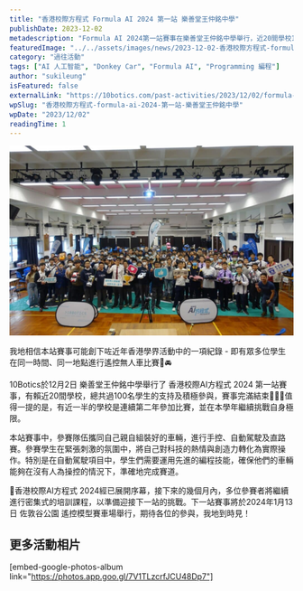 ```yaml
---
title: "香港校際方程式 Formula AI 2024 第一站 樂善堂王仲銘中學"
publishDate: 2023-12-02
metadescription: "Formula AI 2024第一站賽事在樂善堂王仲銘中學舉行，近20間學校100多名學生參與手控、自動駕駛及直路賽，展現編程技能和科技熱情，創下學界活動紀錄。"
featuredImage: "../../assets/images/news/2023-12-02-香港校際方程式-formula-ai-2024-第一站-樂善堂王仲銘中學/image1.jpg"
category: "過往活動"
tags: ["AI 人工智能", "Donkey Car", "Formula AI", "Programming 編程"]
author: "sukileung"
isFeatured: false
externalLink: "https://10botics.com/past-activities/2023/12/02/formula-ai-2024-1st-wcmss/"
wpSlug: "香港校際方程式-formula-ai-2024-第一站-樂善堂王仲銘中學"
wpDate: "2023/12/02"
readingTime: 1
---
```


![](../../assets/images/news/2023-12-02-香港校際方程式-formula-ai-2024-第一站-樂善堂王仲銘中學/image2.jpg)

我地相信本站賽事可能創下咗近年香港學界活動中的一項紀錄 - 即有眾多位學生在同一時間、同一地點進行遙控無人車比賽🧐🚘

10Botics於12月2日 樂善堂王仲銘中學舉行了 香港校際AI方程式 2024 第一站賽事，有賴近20間學校，總共過100名學生的支持及積極參與，賽事完滿結束🌟🌟🌟值得一提的是，有近一半的學校是連續第二年參加比賽，並在本學年繼續挑戰自身極限。

本站賽事中，參賽隊伍攜同自己親自組裝好的車輛，進行手控、自動駕駛及直路賽。參賽學生在緊張刺激的氛圍中，將自己對科技的熱情與創造力轉化為實際操作。特別是在自動駕駛項目中，學生們需要運用先進的編程技能，確保他們的車輛能夠在沒有人為操控的情況下，準確地完成賽道。

🎊香港校際AI方程式 2024經已展開序幕，接下來的幾個月內，多位參賽者將繼續進行密集式的培訓課程，以準備迎接下一站的挑戰。下一站賽事將於2024年1月13日 佐敦谷公園 遙控模型賽車場舉行，期待各位的參與，我地到時見！

## 更多活動相片

[embed-google-photos-album link="https://photos.app.goo.gl/7V1TLzcrfJCU48Dp7"]